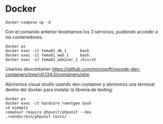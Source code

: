 # Docker

```shell
docker-compose up -d
```
Con el comando anterior levantamos los 3 servicios, pudiendo acceder a los contenedores:

```shell
docker ps
docker exec -it tema01_db_1      bash
docker exec -it tema01_web_1     bash
docker exec -it tema01_adminer_1 /bin/sh
```

Usamos devcontainer
https://github.com/microsoft/vscode-dev-containers/tree/v0.134.0/containers/php

Abriremos visual studio usando dev-container y abriremos una terminal dentro del docker para instalar la librería de testing:
```shell
docker ps
docker exec -it hardcore_roentgen bash
cd ejemplo
composer require phpunit/phpunit --dev
./vendor/bin/phpunit tests/
```
